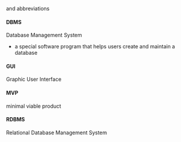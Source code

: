 and abbreviations

#### DBMS
Database Management System  
- a special software program that helps users create and maintain a database

#### GUI
Graphic User Interface


#### MVP

minimal viable product

#### RDBMS
Relational Database Management System